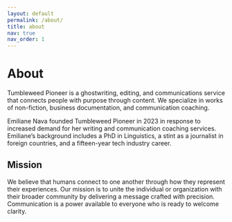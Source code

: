 ```yaml
---
layout: default
permalink: /about/
title: about
nav: true
nav_order: 1
---
```


# About
Tumbleweed Pioneer is a ghostwriting, editing, and communications service that connects people with purpose through content. We specialize in works of non-fiction, business documentation, and communication coaching. 

Emiliane Nava founded Tumbleweed Pioneer in 2023 in response to increased demand for her writing and communication coaching services. Emiliane’s background includes a PhD in Linguistics, a stint as a journalist in foreign countries, and a fifteen-year tech industry career.

## Mission 
We believe that humans connect to one another through how they represent their experiences. Our mission is to unite the individual or organization with their broader community by delivering a message crafted with precision. Communication is a power available to everyone who is ready to welcome clarity. 


